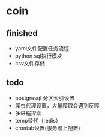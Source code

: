 # coin

## finished 
* yaml文件配置任务流程
* python sql执行模块
* csv文件存储

## todo
* postgresql 分区索引设置
* 爬虫代理设置，大量爬取会遇到反爬
* 多进程探索
* temp替代（redis）
* crontab设置(服务器上配置)